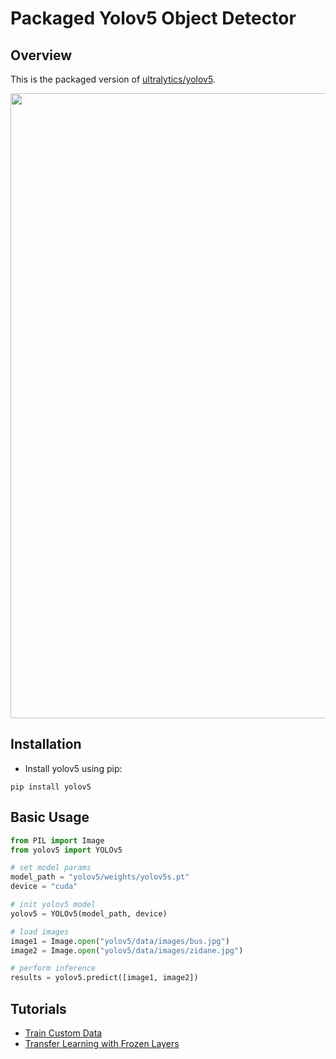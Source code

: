 # Packaged Yolov5 Object Detector

## Overview

This is the packaged version of [ultralytics/yolov5](https://github.com/ultralytics/yolov5).

<img src="https://user-images.githubusercontent.com/26833433/103594689-455e0e00-4eae-11eb-9cdf-7d753e2ceeeb.png" width="1000">

## Installation

- Install yolov5 using pip:

```console
pip install yolov5
```

## Basic Usage

```python
from PIL import Image
from yolov5 import YOLOv5

# set model params
model_path = "yolov5/weights/yolov5s.pt"
device = "cuda"

# init yolov5 model
yolov5 = YOLOv5(model_path, device)

# load images
image1 = Image.open("yolov5/data/images/bus.jpg")
image2 = Image.open("yolov5/data/images/zidane.jpg")

# perform inference
results = yolov5.predict([image1, image2])
```

## Tutorials

* [Train Custom Data](https://github.com/ultralytics/yolov5/wiki/Train-Custom-Data)
* [Transfer Learning with Frozen Layers](https://github.com/ultralytics/yolov5/issues/1314)